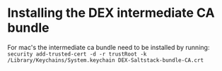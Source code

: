 # Installing the DEX intermediate CA bundle

For mac's the intermediate ca bundle need to be installed by running:
`security add-trusted-cert -d -r trustRoot -k /Library/Keychains/System.keychain DEX-Saltstack-bundle-CA.crt` 
